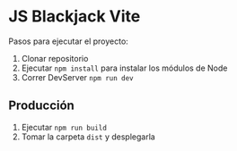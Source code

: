# JS Blackjack Vite

Pasos para ejecutar el proyecto:

1. Clonar repositorio
2. Ejecutar ```npm install``` para instalar los módulos de Node
3. Correr DevServer ```npm run dev```

## Producción

1. Ejecutar ```npm run build```
2. Tomar la carpeta ```dist``` y desplegarla
